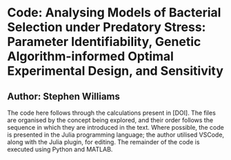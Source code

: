 
# Code: Analysing Models of Bacterial Selection under Predatory Stress: Parameter Identifiability, Genetic Algorithm-informed Optimal Experimental Design, and Sensitivity
## Author: Stephen Williams

The code here follows through the calculations present in [DOI]. The files are organised by the concept being explored, and their order follows the sequence in which they are introduced in the text.
Where possible, the code is presented in the Julia programming language; the author utilised VSCode, along with the Julia plugin, for editing.
The remainder of the code is executed using Python and MATLAB.
